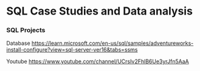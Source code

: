 # SQL Case Studies and Data analysis
### SQL Projects


Database
https://learn.microsoft.com/en-us/sql/samples/adventureworks-install-configure?view=sql-server-ver16&tabs=ssms


Youtube
https://www.youtube.com/channel/UCrsIv2FhlB6Ue3yrJfn5AaA
